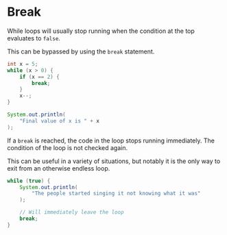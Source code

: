 # Break

While loops will usually stop running when the condition at the top evaluates
to `false`.

This can be bypassed by using the `break` statement.

```java
int x = 5;
while (x > 0) {
    if (x == 2) {
        break;
    }
    x--;
}

System.out.println(
    "Final value of x is " + x
);
```

If a `break` is reached, the code in the loop stops running immediately.
The condition of the loop is not checked again.

This can be useful in a variety of situations, but notably it is the only way to exit
from an otherwise endless loop.

```java
while (true) {
    System.out.println(
        "The people started singing it not knowing what it was"
    );

    // Will immediately leave the loop
    break;
}
```